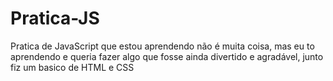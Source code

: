 # Pratica-JS
Pratica de JavaScript que estou aprendendo
não é muita coisa, mas eu to aprendendo e queria fazer algo que fosse ainda divertido e agradável, junto fiz um basico de HTML e CSS

